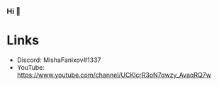 ### Hi 👋

# Links
- Discord: MishaFanixov#1337
- YouTube: https://www.youtube.com/channel/UCKlcrR3oN7qwzy_AvaqRQ7w
